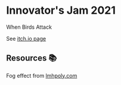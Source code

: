 # Innovator's Jam 2021

When Birds Attack

See [itch.io page](https://itch.io/jam/ij2021)

## Resources 📚

Fog effect from [lmhpoly.com](https://www.lmhpoly.com/tutorials/unity-urp-tutorial-orthographic-fog-plane-shader)

